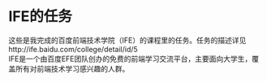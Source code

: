 # IFE的任务
这些是我完成的百度前端技术学院（IFE）的课程里的任务。任务的描述详见http://ife.baidu.com/college/detail/id/5<br>
IFE是一个由百度EFE团队创办的免费的前端学习交流平台，主要面向大学生，覆盖所有对前端技术学习感兴趣的人群。
